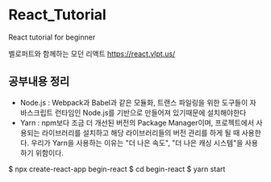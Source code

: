 # React_Tutorial
React tutorial for beginner

벨로퍼트와 함께하는 모던 리액트
https://react.vlpt.us/

## 공부내용 정리
- Node.js : Webpack과 Babel과 같은 모듈화, 트랜스 파일링을 위한 도구들이 자바스크립트 런타임인 Node.js를 기반으로 만들어져 있기때문에 설치해야한다
- Yarn : npm보다 조금 더 개선된 버전의 Package Manager이며, 프로젝트에서 사용되는 라이브러리를 설치하고 해당 라이브러리들의 버전 관리를 하게 될 때 사용한다. 우리가 Yarn을 사용하는 이유는 "더 나은 속도", "더 나은 캐싱 시스템"을 사용하기 위함이다.


$ npx create-react-app begin-react
$ cd begin-react
$ yarn start